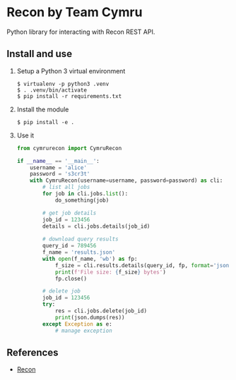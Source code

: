 # Recon by Team Cymru

Python library for interacting with Recon REST API.

## Install and use

1.  Setup a Python 3 virtual environment

        $ virtualenv -p python3 .venv
        $ . .venv/bin/activate
        $ pip install -r requirements.txt

2.  Install the module

        $ pip install -e .

3.  Use it

    ~~~.py
    from cymrurecon import CymruRecon

    if __name__ == '__main__':
        username = 'alice'
        password = 's3cr3t'
        with CymruRecon(username=username, password=password) as cli:
            # list all jobs
            for job in cli.jobs.list():
                do_something(job)

            # get job details
            job_id = 123456
            details = cli.jobs.details(job_id)
            
            # download query results
            query_id = 789456
            f_name = 'results.json'
            with open(f_name, 'wb') as fp:
                f_size = cli.results.details(query_id, fp, format='json', data_variant='flows')
                print(f'File size: {f_size} bytes')
                fp.close()

            # delete job
            job_id = 123456
            try:
                res = cli.jobs.delete(job_id)
                print(json.dumps(res))
            except Exception as e:
                # manage exception
    ~~~

## References

*   [Recon](https://www.team-cymru.com/cyber-threat-hunting-tools)
